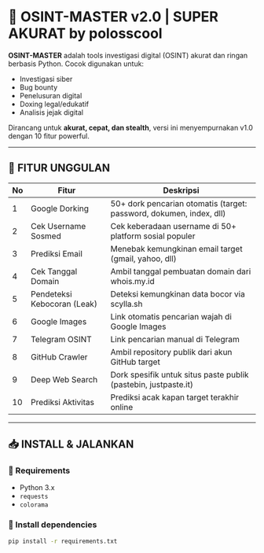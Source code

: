 # 👣 OSINT-MASTER v2.0 | SUPER AKURAT by polosscool

**OSINT-MASTER** adalah tools investigasi digital (OSINT) akurat dan ringan berbasis Python. Cocok digunakan untuk:
- Investigasi siber
- Bug bounty
- Penelusuran digital
- Doxing legal/edukatif
- Analisis jejak digital

Dirancang untuk **akurat, cepat, dan stealth**, versi ini menyempurnakan v1.0 dengan 10 fitur powerful.

---

## 🚀 FITUR UNGGULAN

| No | Fitur                          | Deskripsi                                                                 |
|----|--------------------------------|--------------------------------------------------------------------------|
| 1  | Google Dorking                 | 50+ dork pencarian otomatis (target: password, dokumen, index, dll)     |
| 2  | Cek Username Sosmed           | Cek keberadaan username di 50+ platform sosial populer                   |
| 3  | Prediksi Email                | Menebak kemungkinan email target (gmail, yahoo, dll)                     |
| 4  | Cek Tanggal Domain            | Ambil tanggal pembuatan domain dari whois.my.id                          |
| 5  | Pendeteksi Kebocoran (Leak)   | Deteksi kemungkinan data bocor via scylla.sh                             |
| 6  | Google Images                 | Link otomatis pencarian wajah di Google Images                           |
| 7  | Telegram OSINT                | Link pencarian manual di Telegram                                        |
| 8  | GitHub Crawler                | Ambil repository publik dari akun GitHub target                          |
| 9  | Deep Web Search               | Dork spesifik untuk situs paste publik (pastebin, justpaste.it)         |
| 10 | Prediksi Aktivitas            | Prediksi acak kapan target terakhir online                               |

---

## 📥 INSTALL & JALANKAN

### 📌 Requirements
- Python 3.x
- `requests`
- `colorama`

### 🔧 Install dependencies
```bash
pip install -r requirements.txt
